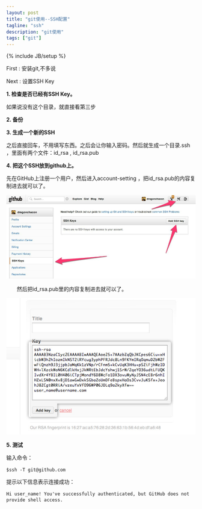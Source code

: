 ```yaml
---
layout: post
title: "git使用--SSH配置"
tagline: "ssh"
description: "git使用"
tags: ["git"]
---
```

{% include JB/setup %}


First : 安装git,不多说


Next : 设置SSH Key


**1.  检查是否已经有SSH Key。**

如果说没有这个目录，就直接看第三步

**2.  备份**

**3.  生成一个新的SSH**

之后直接回车，不用填写东西。之后会让你输入密码。然后就生成一个目录.ssh ，里面有两个文件：id_rsa , id_rsa.pub

**4.  把这个SSH放到github上。**

先在GitHub上注册一个用户，然后进入account-setting ，把id_rsa.pub的内容复制进去就可以了。

<img src="/assets/media/20131117_1.jpg" alt="Pic" class="img-center">

　　然后把id_rsa.pub里的内容复制进去就可以了。

<img src="/assets/media/20131117_2.jpg" alt="Pic" class="img-center">

**5.  测试**

 输入命令：
	
	$ssh -T git@github.com
	
提示以下信息表示连接成功：

	Hi user_name! You've successfully authenticated, but GitHub does not provide shell access.




